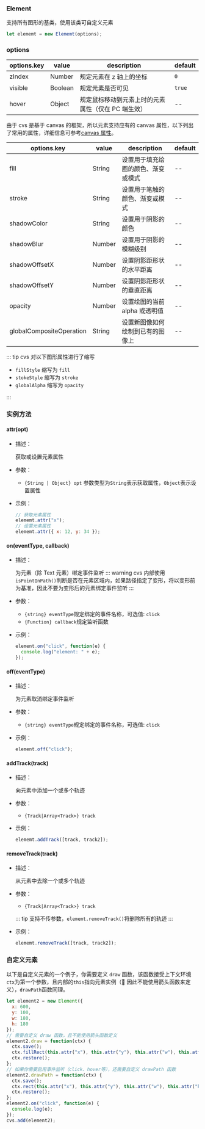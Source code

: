 ### Element

支持所有图形的基类，使用该类可自定义元素

```js
let elememt = new Elememt(options);
```

### options

| options.key | value   | description                                        | default |
| ----------- | ------- | -------------------------------------------------- | ------- |
| zIndex      | Number  | 规定元素在 z 轴上的坐标                            | `0`     |
| visible     | Boolean | 规定元素是否可见                                   | `true`  |
| hover       | Object  | 规定鼠标移动到元素上时的元素属性（仅在 PC 端生效） | --      |

由于 cvs 是基于 canvas 的框架，所以元素支持应有的 canvas 属性，以下列出了常用的属性，详细信息可参考[canvas 属性](http://www.w3school.com.cn/tags/html_ref_canvas.asp)。

| options.key              | value  | description                        | default |
| ------------------------ | ------ | ---------------------------------- | ------- |
| fill                     | String | 设置用于填充绘画的颜色、渐变或模式 | --      |
| stroke                   | String | 设置用于笔触的颜色、渐变或模式     | --      |
| shadowColor              | String | 设置用于阴影的颜色                 | --      |
| shadowBlur               | Number | 设置用于阴影的模糊级别             | --      |
| shadowOffsetX            | Number | 设置阴影距形状的水平距离           | --      |
| shadowOffsetY            | Number | 设置阴影距形状的垂直距离           | --      |
| opacity                  | Number | 设置绘图的当前 alpha 或透明值      | --      |
| globalCompositeOperation | String | 设置新图像如何绘制到已有的图像上   | --      |

::: tip
cvs 对以下图形属性进行了缩写

- `fillStyle` 缩写为 `fill`
- `stokeStyle` 缩写为 `stroke`
- `globalAlpha` 缩写为 `opacity`

:::

### 实例方法

#### attr(opt)

- 描述：

  获取或设置元素属性

- 参数：

  - `{String | Object} opt` 参数类型为`String`表示获取属性，`Object`表示设置属性

- 示例：

  ```js
  // 获取元素属性
  elememt.attr("x");
  // 设置元素属性
  elememt.attr({ x: 12, y: 34 });
  ```

#### on(eventType, callback)

- 描述：

  为元素（除 Text 元素）绑定事件监听
  ::: warning
  cvs 内部使用`isPointInPath()`判断是否在元素区域内，如果路径指定了变形，将以变形前为基准，因此不要为变形后的元素绑定事件监听
  :::

- 参数：

  - `{string} eventType`规定绑定的事件名称，可选值: `click`
  - `{Function} callback`规定监听函数

- 示例：
  ```js
  element.on("click", function(e) {
    console.log("element: " + e);
  });
  ```

#### off(eventType)

- 描述：

  为元素取消绑定事件监听

- 参数：

  - `{string} eventType`规定绑定的事件名称，可选值: `click`

- 示例：
  ```js
  element.off("click");
  ```

#### addTrack(track)

- 描述：

  向元素中添加一个或多个轨迹

- 参数：

  - `{Track|Array<Track>} track`

- 示例：
  ```js
  elememt.addTrack([track, track2]);
  ```

#### removeTrack(track)

- 描述：

  从元素中去除一个或多个轨迹

- 参数：

  - `{Track|Array<Track>} track`

  ::: tip
  支持不传参数，`elememt.removeTrack()`将删除所有的轨迹
  :::

- 示例：

  ```js
  elememt.removeTrack([track, track2]);
  ```

### 自定义元素

以下是自定义元素的一个例子，你需要定义 `draw` 函数，该函数接受上下文环境`ctx`为第一个参数，且内部的`this`指向元素实例（ 因此不能使用箭头函数来定义），`drawPath`函数同理。

```js
let element2 = new Element({
  x: 600,
  y: 100,
  w: 180,
  h: 180
});
// 需要自定义 draw 函数，且不能使用箭头函数定义
element2.draw = function(ctx) {
  ctx.save();
  ctx.fillRect(this.attr("x"), this.attr("y"), this.attr("w"), this.attr("h"));
  ctx.restore();
};
// 如果你需要启用事件监听（click、hover等），还需要自定义 drawPath 函数
element2.drawPath = function(ctx) {
  ctx.save();
  ctx.rect(this.attr("x"), this.attr("y"), this.attr("w"), this.attr("h"));
  ctx.restore();
};
element2.on("click", function(e) {
  console.log(e);
});
cvs.add(element2);
```
